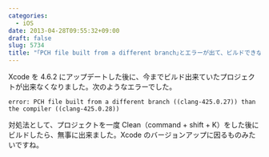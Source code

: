 ```yaml
---
categories:
  - iOS
date: 2013-04-28T09:55:32+09:00
draft: false
slug: 5734
title: "｢PCH file built from a different branch｣とエラーが出て、ビルドできない場合の対処法"
---
```


Xcode を 4.6.2 にアップデートした後に、今までビルド出来ていたプロジェクトが出来なくなりました。次のようなエラーでした。

```
error: PCH file built from a different branch ((clang-425.0.27)) than the compiler ((clang-425.0.28))
```

対処法として、プロジェクトを一度 Clean（command + shift + K）をした後にビルドしたら、無事に出来ました。Xcode のバージョンアップに因るものみたいですね。
